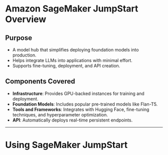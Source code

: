 # Amazon SageMaker JumpStart Overview

## Purpose
- A model hub that simplifies deploying foundation models into production.
- Helps integrate LLMs into applications with minimal effort.
- Supports fine-tuning, deployment, and API creation.

## Components Covered
- **Infrastructure**: Provides GPU-backed instances for training and deployment.
- **Foundation Models**: Includes popular pre-trained models like Flan-T5.
- **Tools and Frameworks**: Integrates with Hugging Face, fine-tuning techniques, and hyperparameter optimization.
- **API**: Automatically deploys real-time persistent endpoints.

---

# Using SageMaker JumpStart